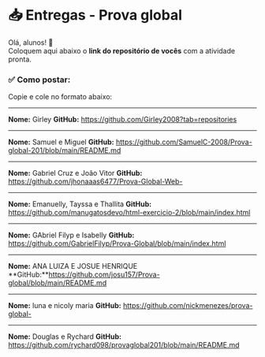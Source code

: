 # 📥 Entregas - Prova global

Olá, alunos! 👋  
Coloquem aqui abaixo o **link do repositório de vocês** com a atividade pronta.

### ✅ Como postar:

Copie e cole no formato abaixo:

---

**Nome:** Girley
**GitHub:** https://github.com/Girley2008?tab=repositories

---

**Nome:** Samuel e Miguel
**GitHub:** https://github.com/SamuelC-2008/Prova-global-201/blob/main/README.md

---

**Nome:** Gabriel Cruz e João Vitor 
**GitHub:** https://github.com/jhonaaas6477/Prova-Global-Web-

---

**Nome:** Emanuelly, Tayssa e Thallita
**GitHub:** https://github.com/manugatosdevo/html-exercicio-2/blob/main/index.html

---

**Nome:** GAbriel Filyp e Isabelly
**GitHub:** https://github.com/GabrielFilyp/Prova-Global/blob/main/index.html

---

**Nome:** ANA LUIZA E JOSUE HENRIQUE 
**GitHub:**https://github.com/josu157/Prova-global/blob/main/README.md

---

**Nome:** luna e nicoly maria
**GitHub:** https://github.com/nickmenezes/prova-global-

---

**Nome:** Douglas e Rychard
**GitHub:** https://github.com/rychard098/provaglobal201/blob/main/README.md

